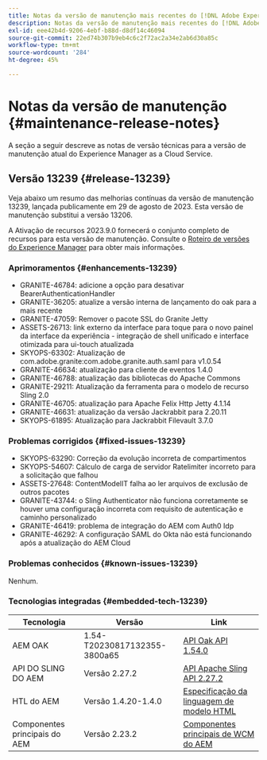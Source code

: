 ```yaml
---
title: Notas da versão de manutenção mais recentes do [!DNL Adobe Experience Manager] as a Cloud Service.
description: Notas da versão de manutenção mais recentes do [!DNL Adobe Experience Manager] as a Cloud Service.
exl-id: eee42b4d-9206-4ebf-b88d-d8df14c46094
source-git-commit: 22ed74b307b9eb4c6c2f72ac2a34e2ab6d30a85c
workflow-type: tm+mt
source-wordcount: '284'
ht-degree: 45%

---
```


# Notas da versão de manutenção {#maintenance-release-notes}

A seção a seguir descreve as notas de versão técnicas para a versão de manutenção atual do Experience Manager as a Cloud Service.

## Versão 13239 {#release-13239}

Veja abaixo um resumo das melhorias contínuas da versão de manutenção 13239, lançada publicamente em 29 de agosto de 2023. Esta versão de manutenção substitui a versão 13206.

A Ativação de recursos 2023.9.0 fornecerá o conjunto completo de recursos para esta versão de manutenção. Consulte o [Roteiro de versões do Experience Manager](https://experienceleague.adobe.com/docs/experience-manager-release-information/aem-release-updates/update-releases-roadmap.html?lang=pt-BR) para obter mais informações.

### Aprimoramentos {#enhancements-13239}

- GRANITE-46784: adicione a opção para desativar BearerAuthenticationHandler
- GRANITE-36205: atualize a versão interna de lançamento do oak para a mais recente
- GRANITE-47059: Remover o pacote SSL do Granite Jetty
- ASSETS-26713: link externo da interface para toque para o novo painel da interface da experiência - integração de shell unificado e interface otimizada para ui-touch atualizada
- SKYOPS-63302: Atualização de com.adobe.granite:com.adobe.granite.auth.saml para v1.0.54
- GRANITE-46634: atualização para cliente de eventos 1.4.0
- GRANITE-46788: atualização das bibliotecas do Apache Commons
- GRANITE-29211: Atualização da ferramenta para o modelo de recurso Sling 2.0
- GRANITE-46705: atualização para Apache Felix Http Jetty 4.1.14
- GRANITE-46631: atualização da versão Jackrabbit para 2.20.11
- SKYOPS-61895: Atualização para Jackrabbit Filevault 3.7.0

### Problemas corrigidos {#fixed-issues-13239}

- SKYOPS-63290: Correção da evolução incorreta de compartimentos
- SKYOPS-54607: Cálculo de carga de servidor Ratelimiter incorreto para a solicitação que falhou
- ASSETS-27648: ContentModelIT falha ao ler arquivos de exclusão de outros pacotes
- GRANITE-43744: o Sling Authenticator não funciona corretamente se houver uma configuração incorreta com requisito de autenticação e caminho personalizado
- GRANITE-46419: problema de integração do AEM com Auth0 Idp
- GRANITE-46292: A configuração SAML do Okta não está funcionando após a atualização do AEM Cloud

### Problemas conhecidos {#known-issues-13239}

Nenhum.

### Tecnologias integradas {#embedded-tech-13239}

| Tecnologia | Versão | Link |
|---|---|---|
| AEM OAK | 1.54-T20230817132355-3800a65 | [API Oak API 1.54.0](https://www.javadoc.io/doc/org.apache.jackrabbit/oak-api/1.54.0/index.html) |
| API DO SLING DO AEM | Versão 2.27.2 | [API Apache Sling API 2.27.2](https://www.javadoc.io/doc/org.apache.sling/org.apache.sling.api/latest/index.html) |
| HTL do AEM | Versão 1.4.20-1.4.0 | [Especificação da linguagem de modelo HTML](https://github.com/adobe/htl-spec) |
| Componentes principais do AEM | Versão 2.23.2 | [Componentes principais de WCM do AEM](https://github.com/adobe/aem-core-wcm-components) |
